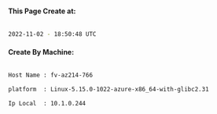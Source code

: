 
   
#### This Page Create at:

```bash

2022-11-02 - 18:50:48 UTC

```

#### Create By Machine:

```bash

Host Name : fv-az214-766

platform  : Linux-5.15.0-1022-azure-x86_64-with-glibc2.31

Ip Local  : 10.1.0.244

```


